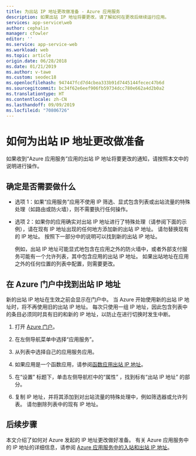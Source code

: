 ```yaml
---
title: 为出站 IP 地址更改做准备 - Azure 应用服务
description: 如果出站 IP 地址将要更改，请了解如何在更改后继续运行应用。
services: app-service\web
author: cephalin
manager: cfowler
editor: ''
ms.service: app-service-web
ms.workload: web
ms.topic: article
origin.date: 06/28/2018
ms.date: 01/21/2019
ms.author: v-tawe
ms.custom: seodec18
ms.openlocfilehash: 947447fcd7d4cbea333b91d7445144fecec47b6d
ms.sourcegitcommit: bc34f62e6eef906fb59734dcc780e662a4d2b0a2
ms.translationtype: HT
ms.contentlocale: zh-CN
ms.lasthandoff: 09/09/2019
ms.locfileid: "70806726"
---
```

# <a name="how-to-prepare-for-an-outbound-ip-address-change"></a>如何为出站 IP 地址更改做准备

如果收到“Azure 应用服务”应用的出站 IP 地址将要更改的通知，请按照本文中的说明进行操作。

## <a name="determine-if-you-have-to-do-anything"></a>确定是否需要做什么

* 选项 1：如果“应用服务”应用不使用 IP 筛选、显式包含列表或出站流量的特殊处理（如路由或防火墙），则不需要执行任何操作。

* 选项 2：如果你的应用确实对出站 IP 地址进行了特殊处理（请参阅下面的示例），请在现有 IP 地址出现的任何地方添加新的出站 IP 地址。 请勿替换现有的 IP 地址。 按照下一部分中的说明可以找到新的出站 IP 地址。

  例如，出站 IP 地址可能显式地包含在应用之外的防火墙中，或者外部支付服务可能有一个允许列表，其中包含应用的出站 IP 地址。 如果出站地址在应用之外的任何位置的列表中配置，则需要更改。

## <a name="find-the-outbound-ip-addresses-in-the-azure-portal"></a>在 Azure 门户中找到出站 IP 地址

新的出站 IP 地址在生效之前会显示在门户中。 当 Azure 开始使用新的出站 IP 地址时，将不再使用旧的出站 IP 地址。 每次只使用一组 IP 地址，因此包含列表中的条目必须同时具有旧的和新的 IP 地址，以防止在进行切换时发生中断。 

1. 打开 [Azure 门户](https://portal.azure.cn)。

2. 在左侧导航菜单中选择“应用服务”。 

3. 从列表中选择自己的应用服务应用。

1.  如果应用是一个函数应用，请参阅[函数应用出站 IP 地址](../azure-functions/ip-addresses.md#find-outbound-ip-addresses)。
4. 在“设置”  标题下，单击左侧导航栏中的“属性”  ，找到标有“出站 IP 地址”  的部分。

5. 复制 IP 地址，并将其添加到对出站流量的特殊处理中，例如筛选器或允许列表。 请勿删除列表中的现有 IP 地址。

## <a name="next-steps"></a>后续步骤

本文介绍了如何对 Azure 发起的 IP 地址更改做好准备。 有关 Azure 应用服务中的 IP 地址的详细信息，请参阅 [Azure 应用服务中的入站和出站 IP 地址](overview-inbound-outbound-ips.md)。
